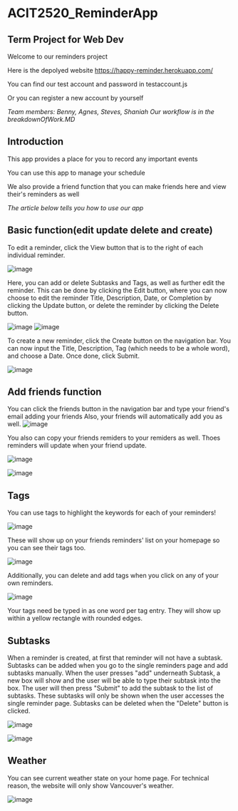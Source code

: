 # ACIT2520_ReminderApp
## Term Project for Web Dev

Welcome to our reminders project

Here is the depolyed website https://happy-reminder.herokuapp.com/

You can find our test account and password in testaccount.js

Or you can register a new account by yourself

*Team members: Benny, Agnes, Steves, Shaniah*
*Our workflow is in the breakdownOfWork.MD*

## Introduction

This app provides a place for you to record any important events

You can use this app to manage your schedule

We also provide a friend function that you can make friends here and view their's reminders as well

*The article below tells you how to use our app*

## Basic function(edit update delete and create)
To edit a reminder, click the View button that is to the right of each individual reminder. 

![image](./pic/basic1.png)

Here, you can add or delete Subtasks and Tags, as well as further edit the reminder. This can be done by clicking the Edit button, where you can now choose to edit the reminder Title, Description, Date, or Completion by clicking the Update button, or delete the reminder by clicking the Delete button.

![image](./pic/basic2.png)
![image](./pic/basic3.png)

To create a new reminder, click the Create button on the navigation bar. You can now input the Title, Description, Tag (which needs to be a whole word), and choose a Date. Once done, click Submit.

![image](./pic/basic4.png)


## Add friends function
You can click the friends button in the navigation bar and type your friend's email adding your friends
Also, your friends will automatically add you as well.
![image](./pic/friends1.png)

You also can copy your friends remiders to your remiders as well. Thoes reminders will update when your friend update.

![image](./pic/friends2.png)

![image](./pic/friends3.png)

## Tags
You can use tags to highlight the keywords for each of your reminders! 

![image](./pic/tags3.JPG)

These will show up on your friends reminders' list on your homepage so you can see their tags too. 

![image](./pic/tags1.JPG)

Additionally, you can delete and add tags when you click on any of your own reminders. 

![image](./pic/tags2.JPG)

Your tags need be typed in as one word per tag entry. They will show up within a yellow rectangle with rounded edges. 

## Subtasks
When a reminder is created, at first that reminder will not have a subtask. Subtasks can be added when you go to the single reminders page and add subtasks manually. When the user presses "add" underneath Subtask, a new box will show and the user will be able to type their subtask into the box. The user will then press "Submit" to add the subtask to the list of subtasks. These subtasks will only be shown when the user accesses the single reminder page. Subtasks can be deleted when the "Delete" button is clicked.

![image](./pic/sub1.png)

![image](./pic/sub2.png) 


## Weather
You can see current weather state on your home page. For technical reason, the website will only show Vancouver's weather.

![image](./pic/wea1.png)
